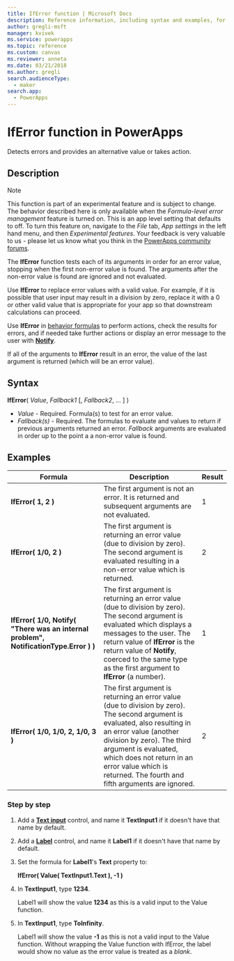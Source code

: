 ```yaml
---
title: IfError function | Microsoft Docs
description: Reference information, including syntax and examples, for the IfError function in PowerApps
author: gregli-msft
manager: kvivek
ms.service: powerapps
ms.topic: reference
ms.custom: canvas
ms.reviewer: anneta
ms.date: 03/21/2018
ms.author: gregli
search.audienceType: 
  - maker
search.app: 
  - PowerApps
---
```

# IfError function in PowerApps
Detects errors and provides an alternative value or takes action.

## Description
> [!NOTE]
> This function is part of an experimental feature and is subject to change.  The behavior described here is only available when the *Formula-level error management* feature is turned on.  This is an app level setting that defaults to off.  To turn this feature on, navigate to the *File* tab, *App settings* in the left hand menu, and then *Experimental features*.  Your feedback is very valuable to us - please let us know what you think in the [PowerApps community forums](https://powerusers.microsoft.com/t5/Expressions-and-Formulas/bd-p/How-To).

The **IfError** function tests each of its arguments in order for an error value, stopping when the first non-error value is found.  The arguments after the non-error value is found are ignored and not evaluated.

Use **IfError** to replace error values with a valid value.  For example, if it is possible that user input may result in a division by zero, replace it with a 0 or other valid value that is appropriate for your app so that downstream calculations can proceed.

Use **IfError** in [behavior formulas](../working-with-formulas-in-depth.md) to perform actions, check the results for errors, and if needed take further actions or display an error message to the user with [**Notify**](function-showerror.md).

If all of the arguments to **IfError** result in an error, the value of the last argument is returned (which will be an error value). 

## Syntax
**IfError**( *Value*, *Fallback1* [, *Fallback2*, ... ] )

* *Value* - Required. Formula(s) to test for an error value. 
* *Fallback(s)* - Required. The formulas to evaluate and values to return if previous arguments returned an error.  *Fallback* arguments are evaluated in order up to the point a a non-error value is found.

## Examples

| Formula | Description | Result |
| --- | --- | --- |
| **IfError( 1, 2 )** |The first argument is not an error.  It is returned and subsequent arguments are not evaluated.   | 1 |
| **IfError( 1/0, 2 )** | The first argument is returning an error value (due to division by zero).  The second argument is evaluated resulting in a non-error value which is returned. | 2 | 
| **IfError( 1/0, Notify( "There was an internal problem", NotificationType.Error ) )** | The first argument is returning an error value (due to division by zero).  The second argument is evaluated which displays a messages to the user.  The return value of **IfError** is the return value of **Notify**, coerced to the same type as the first argument to **IfError** (a number). | 1 |
| **IfError( 1/0, 1/0, 2, 1/0, 3 )** | The first argument is returning an error value (due to division by zero).  The second argument is evaluated, also resulting in an error value (another division by zero).  The third argument is evaluated, which does not return in an error value which is returned.  The fourth and fifth arguments are ignored.  | 2 |

### Step by step

1. Add a **[Text input](../controls/control-text-input.md)** control, and name it **TextInput1** if it doesn't have that name by default.

2. Add a **[Label](../controls/control-text-box.md)** control, and name it **Label1** if it doesn't have that name by default.

3. Set the formula for **Label1**'s **Text** property to:

	**IfError( Value( TextInput1.Text ), -1 )**

4. In **TextInput1**, type **1234**.  

	Label1 will show the value **1234** as this is a valid input to the Value function.

5. In **TextInput1**, type **ToInfinity**.

	Label1 will show the value **-1** as this is not a valid input to the Value function.  Without wrapping the Value function with IfError, the label would show no value as the error value is treated as a *blank*. 

